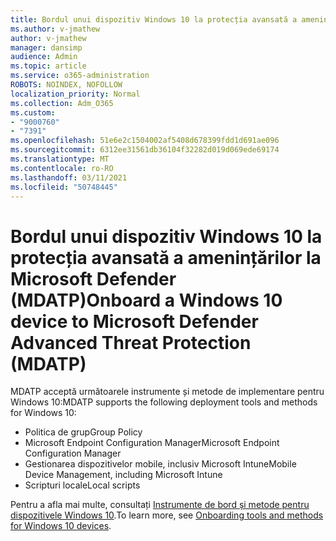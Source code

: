 ```yaml
---
title: Bordul unui dispozitiv Windows 10 la protecția avansată a amenințărilor la Microsoft Defender (MDATP)
ms.author: v-jmathew
author: v-jmathew
manager: dansimp
audience: Admin
ms.topic: article
ms.service: o365-administration
ROBOTS: NOINDEX, NOFOLLOW
localization_priority: Normal
ms.collection: Adm_O365
ms.custom:
- "9000760"
- "7391"
ms.openlocfilehash: 51e6e2c1504002af5408d678399fdd1d691ae096
ms.sourcegitcommit: 6312ee31561db36104f32282d019d069ede69174
ms.translationtype: MT
ms.contentlocale: ro-RO
ms.lasthandoff: 03/11/2021
ms.locfileid: "50748445"
---
```

# <a name="onboard-a-windows-10-device-to-microsoft-defender-advanced-threat-protection-mdatp"></a><span data-ttu-id="7288a-102">Bordul unui dispozitiv Windows 10 la protecția avansată a amenințărilor la Microsoft Defender (MDATP)</span><span class="sxs-lookup"><span data-stu-id="7288a-102">Onboard a Windows 10 device to Microsoft Defender Advanced Threat Protection (MDATP)</span></span>

<span data-ttu-id="7288a-103">MDATP acceptă următoarele instrumente și metode de implementare pentru Windows 10:</span><span class="sxs-lookup"><span data-stu-id="7288a-103">MDATP supports the following deployment tools and methods for Windows 10:</span></span>

- <span data-ttu-id="7288a-104">Politica de grup</span><span class="sxs-lookup"><span data-stu-id="7288a-104">Group Policy</span></span>
- <span data-ttu-id="7288a-105">Microsoft Endpoint Configuration Manager</span><span class="sxs-lookup"><span data-stu-id="7288a-105">Microsoft Endpoint Configuration Manager</span></span>
- <span data-ttu-id="7288a-106">Gestionarea dispozitivelor mobile, inclusiv Microsoft Intune</span><span class="sxs-lookup"><span data-stu-id="7288a-106">Mobile Device Management, including Microsoft Intune</span></span>
- <span data-ttu-id="7288a-107">Scripturi locale</span><span class="sxs-lookup"><span data-stu-id="7288a-107">Local scripts</span></span>

<span data-ttu-id="7288a-108">Pentru a afla mai multe, consultați [Instrumente de bord și metode pentru dispozitivele Windows 10](https://go.microsoft.com/fwlink/?linkid=2143460).</span><span class="sxs-lookup"><span data-stu-id="7288a-108">To learn more, see [Onboarding tools and methods for Windows 10 devices](https://go.microsoft.com/fwlink/?linkid=2143460).</span></span>
